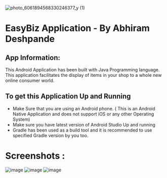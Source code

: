 ![photo_6061894568330246377_y (1)](https://github.com/damodar-d/EazyBiz/assets/79585993/25456d04-a32a-41b6-8629-3e4f32701c05)
# EasyBiz Application - By Abhiram Deshpande
## App Information:
This Android Application has been built with Java Programming language. This application facilitates the display of items in your shop to a whole new online consumer world.
## To get this Application Up and Running
* Make Sure that you are using an Android phone. ( This is an Android Native Application and does not support iOS or any other Operating System)
* Make sure you have latest version of Android Studio Up and running
* Gradle has been used as a build tool and it is recommended to use specified Gradle version by you too. 
# Screenshots :
![image](https://github.com/damodar-d/EazyBiz/assets/79585993/126d942e-0570-4a40-aedd-1a64faa1754f)
![image](https://github.com/damodar-d/EazyBiz/assets/79585993/10e09708-6871-4045-ba6b-784922d62487)
![image](https://github.com/damodar-d/EazyBiz/assets/79585993/b1b56484-9cfd-482e-a6f4-bbcc4aa49da2)

